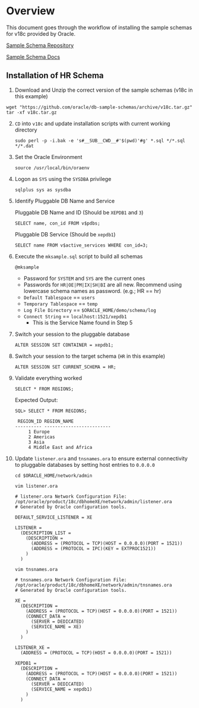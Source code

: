 # Overview

This document goes through the workflow of installing the sample schemas for v18c provided by Oracle.

[Sample Schema Repository](https://github.com/oracle/db-sample-schemas)

[Sample Schema Docs](https://docs.oracle.com/en/database/oracle/oracle-database/19/comsc/index.html)

## Installation of HR Schema

1. Download and Unzip the correct version of the sample schemas (v18c in this example)

  ```shell
  wget "https://github.com/oracle/db-sample-schemas/archive/v18c.tar.gz" 
  tar -xf v18c.tar.gz
  ```

2. `CD` into `v18c` and update installation scripts with current working directory

    `sudo perl -p -i.bak -e 's#__SUB__CWD__#'$(pwd)'#g' *.sql */*.sql */*.dat`

3. Set the Oracle Environment

    `source /usr/local/bin/oraenv`

4. Logon as `SYS` using the `SYSDBA` privilege

    `sqlplus sys as sysdba`

5. Identify Pluggable DB Name and Service

    Pluggable DB Name and ID (Should be `XEPDB1` and `3`)
   
    `SELECT name, con_id FROM v$pdbs;`

    Pluggable DB Service (Should be `xepdb1`)

    `SELECT name FROM v$active_services WHERE con_id=3;`

6. Execute the `mksample.sql` script to build all schemas

    `@mksample`
    
    * Password for `SYSTEM` and `SYS` are the current ones
    * Passwords for `HR|OE|PM|IX|SH|BI` are all new. Recommend using lowercase schema names as password. (e.g.; HR == hr)
    * `Default Tablespace` == `users`
    * `Temporary Tablespace` == `temp`
    * `Log File Directory` == `$ORACLE_HOME/demo/schema/log`
    * `Connect String` == `localhost:1521/xepdb1`
      * This is the Service Name found in Step 5

7. Switch your session to the pluggable database

    `ALTER SESSION SET CONTAINER = xepdb1;`

8. Switch your session to the target schema (`HR` in this example)

    `ALTER SESSION SET CURRENT_SCHEMA = HR;`

9. Validate everything worked

    `SELECT * FROM REGIONS;`

    Expected Output: 

    ```
    SQL> SELECT * FROM REGIONS;
    
     REGION_ID REGION_NAME
    ---------- -------------------------
    	 1 Europe
    	 2 Americas
    	 3 Asia
    	 4 Middle East and Africa
    ```

10. Update `listener.ora` and `tnsnames.ora` to ensure external connectivity to pluggable databases by setting host entries to `0.0.0.0`

    `cd $ORACLE_HOME/network/admin`

    `vim listener.ora`

    ```
    # listener.ora Network Configuration File: /opt/oracle/product/18c/dbhomeXE/network/admin/listener.ora
    # Generated by Oracle configuration tools.
    
    DEFAULT_SERVICE_LISTENER = XE
    
    LISTENER =
      (DESCRIPTION_LIST =
        (DESCRIPTION =
          (ADDRESS = (PROTOCOL = TCP)(HOST = 0.0.0.0)(PORT = 1521))
          (ADDRESS = (PROTOCOL = IPC)(KEY = EXTPROC1521))
        )
      )
    ```

    `vim tnsnames.ora`

    ```
    # tnsnames.ora Network Configuration File: /opt/oracle/product/18c/dbhomeXE/network/admin/tnsnames.ora
    # Generated by Oracle configuration tools.
    
    XE =
      (DESCRIPTION =
        (ADDRESS = (PROTOCOL = TCP)(HOST = 0.0.0.0)(PORT = 1521))
        (CONNECT_DATA =
          (SERVER = DEDICATED)
          (SERVICE_NAME = XE)
        )
      )
    
    LISTENER_XE =
      (ADDRESS = (PROTOCOL = TCP)(HOST = 0.0.0.0)(PORT = 1521))
    
    XEPDB1 =
      (DESCRIPTION =
        (ADDRESS = (PROTOCOL = TCP)(HOST = 0.0.0.0)(PORT = 1521))
        (CONNECT_DATA =
          (SERVER = DEDICATED)
          (SERVICE_NAME = xepdb1)
        )
      )
    ```
